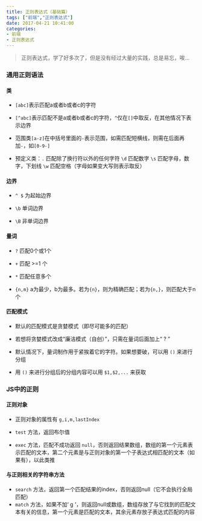 ```yaml
---
title: 正则表达式（基础篇）
tags: ["前端","正则表达式"]
date: 2017-04-21 10:41:00
categories:
- 前端
- 正则表达式
---
```

> 正则表达式，学了好多次了，但是没有经过大量的实践，总是易忘，唉...
<!-- more -->

### 通用正则语法

#### 类
* `[abc]`表示匹配a或者b或者c的字符

* `[^abc]`表示匹配不是a或者b或者c的字符，`^`仅在`[]`中取反，在其他情况下表示边界

* 范围类`[a-z]`在中括号里面的`-`表示范围，如需匹配短横线，则需在后面再加`-`，如`[0-9-]`

* 预定义类：`.` 匹配除了换行符以外的任何字符 `\d` 匹配数字 `\s` 匹配字母，数字，下划线 `\w` 匹配空格（字母如果变大写则表示取反）

#### 边界
* `^ $` 为起始边界

* `\b` 单词边界

* `\B` 非单词边界

#### 量词
* `?` 匹配0个或1个

* `+` 匹配 >=1 个

* `*` 匹配任意多个

* `{n,m}` a为最少，b为最多。若为`{n}`，则为精确匹配；若为`{n,}`，则匹配大于n个

#### 匹配模式
* 默认的匹配模式是贪婪模式（即尽可能多的匹配）

* 若想将贪婪模式改成“廉洁模式（自创）”，只需在量词后面加上“ ? ”

* 默认情况下，量词制作用于紧挨着它的字符。如果想要破，可以用 `()` 来进行分组

* 用 `()` 来进行分组后的分组内容可以用 `$1,$2,...` 来获取


### JS中的正则
#### 正则对象
* 正则对象的属性有 `g,i,m,lastIndex`

* `test` 方法，返回布尔值

* `exec` 方法，匹配不成功返回 `null`，否则返回结果数组，数组的第一个元素表示匹配的文本，第二个元素是与正则对象的第一个子表达式相匹配的文本（如果有），以此类推

#### 与正则相关的字符串方法
* `search` 方法，返回第一个匹配结果的index，否则返回null（它不会执行全局匹配）
* `match` 方法，如果不加‘ g ’，则返回null或数组，数组存放了与它找到的匹配文本有关的信息，第一个元素是匹配的文本，其余元素存放子表达式匹配的内容

